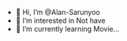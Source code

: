 - 👋 Hi, I’m @Alan-Sarunyoo
- 👀 I’m interested in Not have
- 🌱 I’m currently learning Movie...

<!---
Alan-Sarunyoo/Alan-Sarunyoo is a ✨ special ✨ repository because its `README.md` (this file) appears on your GitHub profile.
You can click the Preview link to take a look at your changes.
--->
